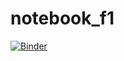 # notebook_f1
[![Binder](https://mybinder.org/badge_logo.svg)](https://mybinder.org/v2/gh/Froodooo/notebook_f1/HEAD?labpath=F1.ipynb)
